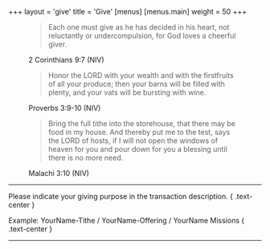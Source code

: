 +++
layout = 'give'
title = 'Give'
[menus]
  [menus.main]
    weight = 50
+++

<div class="row row-cols-1 row-cols-md-2 row-cols-lg-3 g-3 my-5">
  <figure class="col">
    <blockquote class="blockquote">
      <p class="lead">
        Each one must give as he has decided in his heart, not reluctantly or
        undercompulsion, for God loves a cheerful giver.
      </p>
    </blockquote>
    <figcaption class="blockquote-footer text-end">
      2 Corinthians 9:7 (NIV)
    </figcaption>
  </figure>

  <figure class="col">
    <blockquote class="blockquote">
      <p class="lead">
        Honor the LORD with your wealth and with the firstfruits of all your
        produce; then your barns will be filled with plenty, and your vats will be
        bursting with wine.
      </p>
    </blockquote>
    <figcaption class="blockquote-footer text-end">
      Proverbs 3:9-10 (NIV)
    </figcaption>
  </figure>

  <figure class="col">
    <blockquote class="blockquote">
      <p class="lead">
        Bring the full tithe into the storehouse, that there may be food in my
        house. And thereby put me to the test, says the LORD of hosts, if I will
        not open the windows of heaven for you and pour down for you a blessing
        until there is no more need.
      </p>
    </blockquote>
    <figcaption class="blockquote-footer text-end">
      Malachi 3:10  (NIV)
    </figcaption>
  </figure>
</div>

<hr>

Please indicate your giving purpose in the transaction description.
{ .text-center }

Example: YourName-Tithe / YourName-Offering / YourName Missions
{ .text-center }

<hr>
